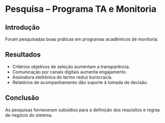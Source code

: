 # Pesquisa – Programa TA e Monitoria

## Introdução
Foram pesquisadas boas práticas em programas acadêmicos de monitoria.

## Resultados
- Critérios objetivos de seleção aumentam a transparência.  
- Comunicação por canais digitais aumenta engajamento.  
- Assinatura eletrônica do termo reduz burocracia.  
- Relatórios de acompanhamento dão suporte à tomada de decisão.  

## Conclusão
As pesquisas forneceram subsídios para a definição dos requisitos e regras de negócio do sistema.

